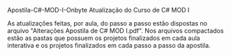 Apostila-C#-MOD-I-Onbyte
Atualização do Curso de C# MOD I

As atualizações feitas, por aula, do passo a passo estão dispostas no arquivo "Alterações Apostila de C# MOD I.pdf". Nos arquivos compactados estão as pastas que possuem os projetos finalizados em cada aula interativa e os projetos finalizados em cada passo a passo da apostila.
